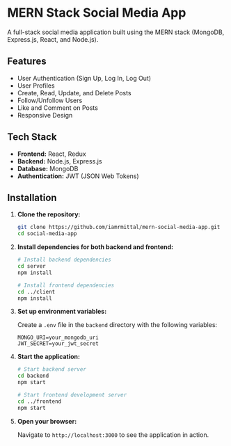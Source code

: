 # MERN Stack Social Media App

A full-stack social media application built using the MERN stack (MongoDB, Express.js, React, and Node.js).

## Features

- User Authentication (Sign Up, Log In, Log Out)
- User Profiles
- Create, Read, Update, and Delete Posts
- Follow/Unfollow Users
- Like and Comment on Posts
- Responsive Design

## Tech Stack

- **Frontend:** React, Redux
- **Backend:** Node.js, Express.js
- **Database:** MongoDB
- **Authentication:** JWT (JSON Web Tokens)

## Installation

1. **Clone the repository:**

    ```bash
    git clone https://github.com/iamrmittal/mern-social-media-app.git
    cd social-media-app
    ```

2. **Install dependencies for both backend and frontend:**

    ```bash
    # Install backend dependencies
    cd server
    npm install

    # Install frontend dependencies
    cd ../client
    npm install
    ```

3. **Set up environment variables:**

    Create a `.env` file in the `backend` directory with the following variables:

    ```env
    MONGO_URI=your_mongodb_uri
    JWT_SECRET=your_jwt_secret
    ```

4. **Start the application:**

    ```bash
    # Start backend server
    cd backend
    npm start

    # Start frontend development server
    cd ../frontend
    npm start
    ```

5. **Open your browser:**

    Navigate to `http://localhost:3000` to see the application in action.

